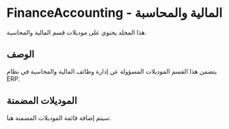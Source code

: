 # FinanceAccounting - المالية والمحاسبة

هذا المجلد يحتوي على موديلات قسم المالية والمحاسبة.

## الوصف

يتضمن هذا القسم الموديلات المسؤولة عن إدارة وظائف المالية والمحاسبة في نظام ERP.

## الموديلات المضمنة

سيتم إضافة قائمة الموديلات المضمنة هنا.
